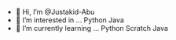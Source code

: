 - 👋 Hi, I’m @Justakid-Abu
- 👀 I’m interested in ...
  Python
  Java
- 🌱 I’m currently learning ...
  Python
  Scratch
  Java
